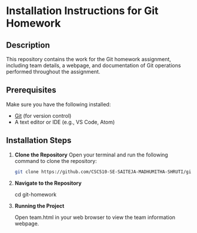 # Installation Instructions for Git Homework

## Description
This repository contains the work for the Git homework assignment, including team details, a webpage, and documentation of Git operations performed throughout the assignment.

## Prerequisites
Make sure you have the following installed:

- [Git](https://git-scm.com/downloads) (for version control)
- A text editor or IDE (e.g., VS Code, Atom)

## Installation Steps

1. **Clone the Repository**
   Open your terminal and run the following command to clone the repository:
   ```bash
   git clone https://github.com/CSC510-SE-SAITEJA-MADHUMITHA-SHRUTI/git-homework.git

2. **Navigate to the Repository**

    cd git-homework
3. **Running the Project**

    Open team.html in your web browser to view the team information webpage.

